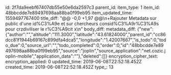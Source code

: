 id: 2f7da9eebf67407db55e50e6da2597c3
parent_id: 
item_type: 1
item_id: 48bbcdde7e89497698aa88ba0f99eb95
item_updated_time: 1559497767400
title_diff: "@@ -0,0 +1,97 @@\n+Rajouter Metadata sur public d'une id%C3%A9e et sur chercheurs consid%C3%A9r%C3%A9s pour crzdiviliser le r%C3%A9cit x\n"
body_diff: 
metadata_diff: {"new":{"author":"","altitude":"111.3000","latitude":"43.61824000","parent_id":"cc86dcc81f1944b69167c899dfa4dca5","longitude":"1.42007667","is_todo":0,"todo_due":0,"source_url":"","todo_completed":0,"order":0,"id":"48bbcdde7e89497698aa88ba0f99eb95","source":"joplin","source_application":"net.cozic.joplin-mobile","application_data":""},"deleted":[]}
encryption_cipher_text: 
encryption_applied: 0
updated_time: 2019-06-08T22:52:18.452Z
created_time: 2019-06-08T22:52:18.452Z
type_: 13